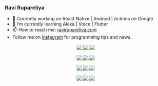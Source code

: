 ### Ravi Rupareliya

- 🔭 Currently working on React Native | Android | Actions on Google
- 🌱 I’m currently learning Alexa | Voice | Flutter
- 📫 How to reach me: [ravirupareliya.com](https://ravirupareliya.com)
- Follow me on [Instagram](https://www.instagram.com/ravi.rupareliya/) for programming tips and news.

<a href="https://www.instagram.com/ravi.rupareliya/" target="_blank">
<!-- insta-feed:START-->
<p align="center">
<img align="center" src=https://scontent-atl3-1.cdninstagram.com/v/t51.2885-15/e35/s150x150/122425343_1572645589603046_1626634953961554534_n.jpg?_nc_ht=scontent-atl3-1.cdninstagram.com&_nc_cat=102&_nc_ohc=0Kqq4S4uweEAX-h3KYm&tp=1&oh=59317772c7024805383fc0779cb53a38&oe=602EC941 />
<img align="center" src=https://scontent-atl3-1.cdninstagram.com/v/t51.2885-15/e35/s150x150/119738360_171946631175661_8308691936849414239_n.jpg?_nc_ht=scontent-atl3-1.cdninstagram.com&_nc_cat=101&_nc_ohc=ryN1Wif4Z3oAX-t1ltZ&tp=1&oh=d1c9f6ae1c36eef813564eec198ff90f&oe=602DC55D />
<img align="center" src=https://scontent-atl3-1.cdninstagram.com/v/t51.2885-15/e35/s150x150/119471335_3325605627530848_5783608158621298966_n.jpg?_nc_ht=scontent-atl3-1.cdninstagram.com&_nc_cat=104&_nc_ohc=MJjo-oD5DrAAX83FyOn&tp=1&oh=cce78089c8bfe692fec7d5ec29d12dea&oe=602E4201 />
</p>
<p align="center">
<img align="center" src=https://scontent-atl3-1.cdninstagram.com/v/t51.2885-15/e35/s150x150/118735524_155532192843864_2438830621806811548_n.jpg?_nc_ht=scontent-atl3-1.cdninstagram.com&_nc_cat=100&_nc_ohc=eCVTNOSHSrgAX_wHtJ5&tp=1&oh=78f8a3daef2ff6f0f02c3a5ad67942e8&oe=603002EE />
<img align="center" src=https://scontent-atl3-1.cdninstagram.com/v/t51.2885-15/e35/s150x150/118358282_793232521422249_4194198869826492121_n.jpg?_nc_ht=scontent-atl3-1.cdninstagram.com&_nc_cat=109&_nc_ohc=lDi2Syrixh4AX8e4cd3&tp=1&oh=142cad3228793f9e2e82fb7d724c2ed5&oe=602ED3BC />
<img align="center" src=https://scontent-atl3-1.cdninstagram.com/v/t51.2885-15/e35/s150x150/118083536_653646245259286_4437462516989252087_n.jpg?_nc_ht=scontent-atl3-1.cdninstagram.com&_nc_cat=110&_nc_ohc=G4zz_LK5JTAAX9e5-AV&tp=1&oh=aecaa2954e357c40dc76f2aa8115c9ff&oe=602F435C />
</p>
<p align="center">
<img align="center" src=https://scontent-atl3-1.cdninstagram.com/v/t51.2885-15/e35/s150x150/118175330_604822603490734_6882222491011634628_n.jpg?_nc_ht=scontent-atl3-1.cdninstagram.com&_nc_cat=110&_nc_ohc=lkgOYdoQNxkAX_AYzau&tp=1&oh=35023bf10e8a47ab930d95632d553b0b&oe=602D7877 />
<img align="center" src=https://scontent-atl3-1.cdninstagram.com/v/t51.2885-15/e35/s150x150/117801930_118850686597100_8281062695853943386_n.jpg?_nc_ht=scontent-atl3-1.cdninstagram.com&_nc_cat=108&_nc_ohc=F4B3pBjLH74AX_2EPpT&tp=1&oh=cfe20cf65757d525a41c6a61358ef71c&oe=602DEA40 />
<img align="center" src=https://scontent-atl3-1.cdninstagram.com/v/t51.2885-15/e35/s150x150/117867292_2771207523148452_3241414180657952736_n.jpg?_nc_ht=scontent-atl3-1.cdninstagram.com&_nc_cat=100&_nc_ohc=ZGFhHZbx99EAX8Ypq2N&tp=1&oh=83dcdbad70dacf23b63f11ee16ff1473&oe=602D82A1 />
</p>
<p align="center">
<img align="center" src=https://scontent-atl3-1.cdninstagram.com/v/t51.2885-15/e35/s150x150/117931678_793632161399712_7562658963115355616_n.jpg?_nc_ht=scontent-atl3-1.cdninstagram.com&_nc_cat=100&_nc_ohc=LTtYCgvSDJkAX_5hJLG&tp=1&oh=458f448630d15e2dc05a7cae5dadddec&oe=602F8237 />
<img align="center" src=https://scontent-atl3-1.cdninstagram.com/v/t51.2885-15/e35/s150x150/117747115_220949032661980_1081920512424702093_n.jpg?_nc_ht=scontent-atl3-1.cdninstagram.com&_nc_cat=104&_nc_ohc=5IVQKtD-qJ8AX9y-twe&tp=1&oh=ce6500a0927cefd3929d5465a77e68b4&oe=6030EE96 />
<img align="center" src=https://scontent-atl3-1.cdninstagram.com/v/t51.2885-15/e35/s150x150/117564950_167171931547080_7523565149947571776_n.jpg?_nc_ht=scontent-atl3-1.cdninstagram.com&_nc_cat=100&_nc_ohc=wevq7I84sucAX85kgum&tp=1&oh=ae3c5511ceeb12741e4db196397eadc7&oe=60301EDD />
</p>

<!-- insta-feed:END-->
</a>
